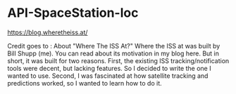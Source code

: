 # API-SpaceStation-loc

https://blog.wheretheiss.at/


Credit goes to :
About "Where The ISS At?"
Where the ISS at was built by Bill Shupp (me). You can read about its motivation in my blog here. But in short, it was built for two reasons. First, the existing ISS tracking/notification tools were decent, but lacking features. So I decided to write the one I wanted to use. Second, I was fascinated at how satellite tracking and predictions worked, so I wanted to learn how to do it.
